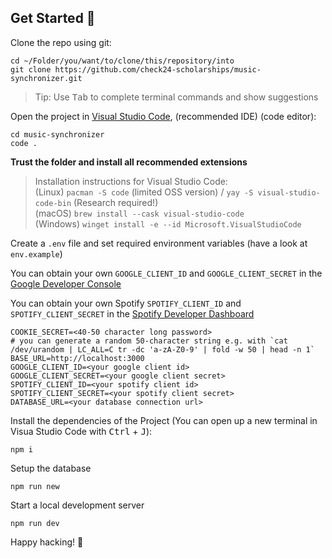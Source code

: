 ## Get Started 💨

Clone the repo using git:

```console
cd ~/Folder/you/want/to/clone/this/repository/into
git clone https://github.com/check24-scholarships/music-synchronizer.git
```

> Tip: Use <kbd>Tab</kbd> to complete terminal commands and show suggestions

Open the project in [Visual Studio Code](https://code.visualstudio.com/), (recommended IDE) (code editor):

```console
cd music-synchronizer
code .
```

**Trust the folder and install all recommended extensions**

> Installation instructions for Visual Studio Code:  
> (Linux) `pacman -S code` (limited OSS version) / `yay -S visual-studio-code-bin` (Research required!)  
> (macOS) `brew install --cask visual-studio-code`  
> (Windows) `winget install -e --id Microsoft.VisualStudioCode`

Create a `.env` file and set required environment variables (have a look at `env.example`)

You can obtain your own `GOOGLE_CLIENT_ID` and `GOOGLE_CLIENT_SECRET` in the [Google Developer Console](https://console.cloud.google.com/apis/dashboard)

You can obtain your own Spotify `SPOTIFY_CLIENT_ID` and `SPOTIFY_CLIENT_SECRET` in the [Spotify Developer Dashboard](https://developer.spotify.com/dashboard/)

```dotenv
COOKIE_SECRET=<40-50 character long password>
# you can generate a random 50-character string e.g. with `cat /dev/urandom | LC_ALL=C tr -dc 'a-zA-Z0-9' | fold -w 50 | head -n 1`
BASE_URL=http://localhost:3000
GOOGLE_CLIENT_ID=<your google client id>
GOOGLE_CLIENT_SECRET=<your google client secret>
SPOTIFY_CLIENT_ID=<your spotify client id>
SPOTIFY_CLIENT_SECRET=<your spotify client secret>
DATABASE_URL=<your database connection url>
```

Install the dependencies of the Project (You can open up a new terminal in Visua Studio Code with <kbd>Ctrl</kbd> + <kbd>J</kbd>):

```console
npm i
```

Setup the database

```console
npm run new
```

Start a local development server

```console
npm run dev
```

Happy hacking! 🥳
